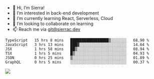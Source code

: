 - 👋 Hi, I’m Sierra!
- 👀 I’m interested in back-end development
- 🌱 I’m currently learning React, Serverless, Cloud
- 💞️ I’m looking to collaborate on learning
- 📫 Reach me via git@sierrac.dev

<!--START_SECTION:waka-->

```text
TypeScript   15 hrs 8 mins   █████████████████▒░░░░░░░   68.90 %
JavaScript   3 hrs 13 mins   ███▓░░░░░░░░░░░░░░░░░░░░░   14.64 %
JSX          1 hrs 58 mins   ██▒░░░░░░░░░░░░░░░░░░░░░░   08.94 %
TSX          1 hrs 5 mins    █▒░░░░░░░░░░░░░░░░░░░░░░░   04.93 %
JSON         0 hrs 25 mins   ▒░░░░░░░░░░░░░░░░░░░░░░░░   01.89 %
GraphQL      0 hrs 5 mins    ░░░░░░░░░░░░░░░░░░░░░░░░░   00.37 %
```

<!--END_SECTION:waka-->


![](https://hit.yhype.me/github/profile?user_id=7351311)
